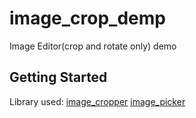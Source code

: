 # image_crop_demp

Image Editor(crop and rotate only) demo

## Getting Started

Library used:
 [image_cropper](https://pub.dev/packages/image_cropper)
 [image_picker](https://pub.dev/packages/image_picker)